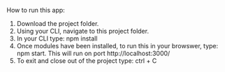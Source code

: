 How to run this app:

1.  Download the project folder.
1.  Using your CLI, navigate to this project folder.
1.  In your CLI type: npm install
1.  Once modules have been installed, to run this in your browswer, type: npm
    start. This will run on port http://localhost:3000/
1.  To exit and close out of the project type: ctrl + C
